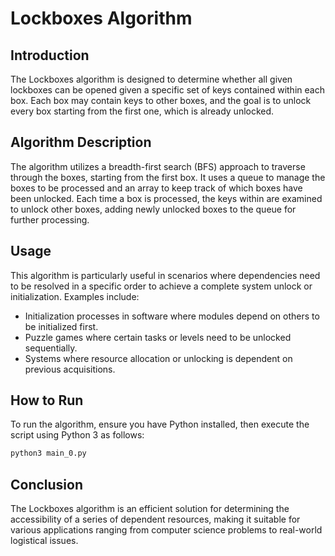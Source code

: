 # Lockboxes Algorithm

## Introduction
The Lockboxes algorithm is designed to determine whether all given lockboxes can be opened given a specific set of keys contained within each box. Each box may contain keys to other boxes, and the goal is to unlock every box starting from the first one, which is already unlocked.

## Algorithm Description
The algorithm utilizes a breadth-first search (BFS) approach to traverse through the boxes, starting from the first box. It uses a queue to manage the boxes to be processed and an array to keep track of which boxes have been unlocked. Each time a box is processed, the keys within are examined to unlock other boxes, adding newly unlocked boxes to the queue for further processing.

## Usage
This algorithm is particularly useful in scenarios where dependencies need to be resolved in a specific order to achieve a complete system unlock or initialization. Examples include:
- Initialization processes in software where modules depend on others to be initialized first.
- Puzzle games where certain tasks or levels need to be unlocked sequentially.
- Systems where resource allocation or unlocking is dependent on previous acquisitions.

## How to Run
To run the algorithm, ensure you have Python installed, then execute the script using Python 3 as follows:
```bash
python3 main_0.py
```

## Conclusion
The Lockboxes algorithm is an efficient solution for determining the accessibility of a series of dependent resources, making it suitable for various applications ranging from computer science problems to real-world logistical issues.
